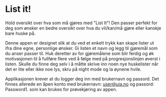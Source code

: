 # List it!

Hold oversikt over hva som må gjøres med "List It"! Den passer perfekt for deg som ønsker en bedre oversikt over hva du vil/kan/må gjøre eller kanskje bare huske på.

Denne appen er designet slik at du ved et enkelt trykk kan skape lister ut ifra dine egne, personlige ønsker. Gi listen et navn og legg til gjøremål som du anser passer til. Huk deretter av for gjøremålene som blir ferdig og øk motivasjonen til å fullføre flere ved å følge med på progresjonslinjen øverst i listen. Skulle du finne deg selv i å måtte skrive inn noen nye huskelister når det er lite eller ikke noe lys, skru på night mode og la øynene hvile.

Applikasjonen krever at du logger deg inn med brukernavn og passord. 
Det finnes allerede en åpen konto med brukernavn: user@uia.no og passord: Password1. som kan brukes for prøvekjøring av appen.

